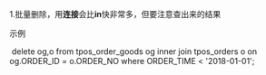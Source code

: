 1.批量删除，用**连接**会比**in**快非常多，但要注意查出来的结果

 示例

​		delete og,o from tpos_order_goods og inner join tpos_orders o on og.ORDER_ID = o.ORDER_NO where ORDER_TIME < '2018-01-01';